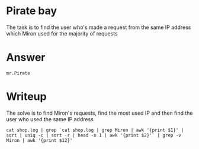 # Pirate bay

The task is to find the user who's made a request from the same IP address which Miron used for the majority of requests

# Answer

`mr.Pirate`

# Writeup

The solve is to find Miron's requests, find the most used IP and then find the user who used the same IP address

`` cat shop.log | grep `cat shop.log | grep Miron | awk '{print $1}' | sort | uniq -c | sort -r | head -n 1 | awk '{print $2}'` | grep -v Miron | awk '{print $12}' ``
